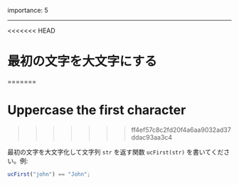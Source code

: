 importance: 5

---

<<<<<<< HEAD
# 最初の文字を大文字にする
=======
# Uppercase the first character
>>>>>>> ff4ef57c8c2fd20f4a6aa9032ad37ddac93aa3c4

最初の文字を大文字化して文字列 `str` を返す関数 `ucFirst(str)` を書いてください。例:

```js
ucFirst("john") == "John";
```
